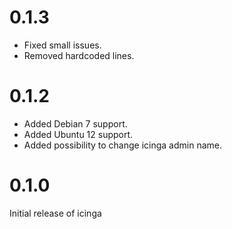 # 0.1.3
* Fixed small issues.
* Removed hardcoded lines.

# 0.1.2
* Added Debian 7 support.
* Added Ubuntu 12 support.
* Added possibility to change icinga admin name.

# 0.1.0

Initial release of icinga
